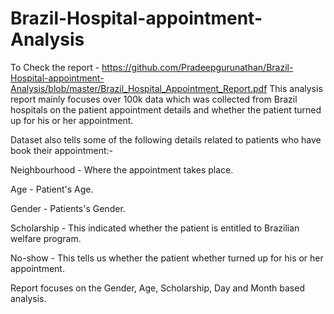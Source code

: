 # Brazil-Hospital-appointment-Analysis

To Check the report - https://github.com/Pradeepgurunathan/Brazil-Hospital-appointment-Analysis/blob/master/Brazil_Hospital_Appointment_Report.pdf
This analysis report mainly focuses over 100k data which was collected from Brazil hospitals on the patient appointment details and whether the patient turned up for his or her appointment.

Dataset also tells some of the following details related to patients who have book their appointment:-

Neighbourhood - Where the appointment takes place.

Age - Patient's Age.

Gender - Patients's Gender.

Scholarship - This indicated whether the patient is entitled to Brazilian welfare program.

No-show - This tells us whether the patient whether turned up for his or her appointment.

Report focuses on the Gender, Age, Scholarship, Day and Month based analysis.
